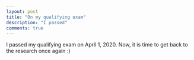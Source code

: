 ```yaml
---
layout: post
title: "On my qualifying exam"
description: "I passed"
comments: true
---
```


I passed my qualifying exam on April 1, 2020. Now, it is time to get back to the research once again :)

<head>
               <script src="https://cdn.plot.ly/plotly-latest.min.js"></script>
</head>
